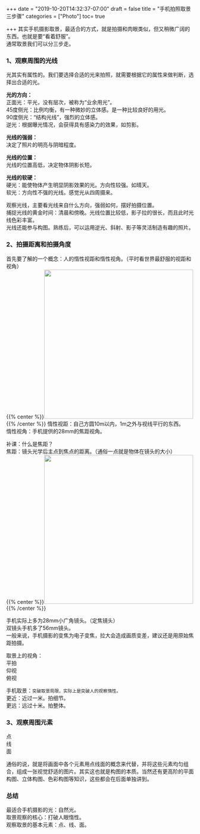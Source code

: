 +++
date = "2019-10-20T14:32:37-07:00"
draft = false
title = "手机拍照取景三步骤"
categories = ["Photo"]
toc= true

+++
其实手机摄影取景，最适合的方式，就是拍摄和肉眼类似，但又稍微广阔的东西。也就是要“看着舒服”。    
通常取景我们可以分三步走。

### 1、观察周围的光线
光其实有属性的。我们要选择合适的光来拍照，就需要根据它的属性来做判断，选择出合适的光。    

**光的方向：**    
正面光：平光，没有层次，被称为“业余用光”。     
45度侧光：比例均衡，有一种微妙的立体感。是一种比较良好的用光。    
90度侧光：“结构光线”，强烈的立体感。    
逆光：根据曝光情况，会获得具有感染力的效果，如剪影。    

**光线的强弱：**      
决定了照片的明亮与阴暗程度。    

**光线的位置：**    
光线的位置高低，决定物体阴影长短。

**光线的软硬：**    
硬光：能使物体产生明显阴影效果的光。方向性较强。如晴天。       
软光：方向性不强的光线。感觉光从四周摄来。

观察光线，主要看光线来自什么方向，强弱如何，摆好拍摄位置。        
捕捉光线的黄金时间：清晨和傍晚。光线位置比较低，影子拉的很长，而且此时光线色彩丰富。     
光线还能参与构图。熟练后，可以运用逆光、斜射、影子等灵活制造有趣的照片。   

### 2、拍摄距离和拍摄角度    
首先要了解的一个概念：人的惰性视距和惰性视角。（平时看世界最舒服的视距和视角）   
{{% center %}}<img name="touchbar-config" src="/images/blog/2019-10/photo_01.png" width='400px'/>{{% /center %}} 
惰性视距：自己方圆10m以内，1m之外与视线平行的东西。    
惰性视角：手机提供的28mm的焦距视角。    

补课：什么是焦距？       
焦距：镜头光学后主点到焦点的距离。（通俗一点就是物体在镜头的大小）   
{{% center %}}<img name="touchbar-config" src="/images/blog/2019-10/photo_02.png" width='400px'/>{{% /center %}}
    

手机实际上多为28mm小广角镜头。（定焦镜头）  
双镜头手机多了56mm镜头。   
一般来说，手机摄影的变焦为电子变焦，拉大会造成画质变差，建议还是用原始焦距拍摄。

取景上的视角：    
平拍    
仰视    
俯视    

手机取景：`突破取景局限，实际上是突破人的观察惰性。`     
更近：近过一米。拍细节。     
更远：远过十米。拍整体。     


### 3、观察周围元素
点   
线    
面    

通俗的说，就是将画面中各个元素用点线面的概念来代替，并将这些元素均匀组合，组成一张视觉舒适的图片。其实这也就是构图的本质。当然还有更高阶的平面构图、立体构图、色彩构图等知识，这些都会在后面单独讲到。


### 总结
最适合手机摄影的光：自然光。    
取景观察的核心：打破人眼惰性。     
观察取景的基本元素：点、线、面。     
